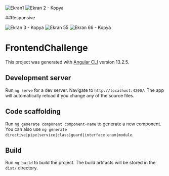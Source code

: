 

![Ekran1](https://user-images.githubusercontent.com/67110171/158453622-f0d458dc-781c-44b0-bc1e-c7eed5463636.PNG)
![Ekran 2 - Kopya](https://user-images.githubusercontent.com/67110171/158453664-f1a014a6-f3b3-43cc-9441-a88caf994bf1.PNG)

##Responsive

![Ekran 3 - Kopya](https://user-images.githubusercontent.com/67110171/158453673-7293c655-1380-4396-b953-3229e9019b2b.PNG)
![Ekran 55](https://user-images.githubusercontent.com/67110171/158453687-83d0e3ad-08a2-4cb5-84e3-326710621ee9.PNG)
![Ekran 66 - Kopya](https://user-images.githubusercontent.com/67110171/158453891-b1b6f83b-a8df-457f-abe0-ac92e605c9dc.PNG)

# FrontendChallenge

This project was generated with [Angular CLI](https://github.com/angular/angular-cli) version 13.2.5.

## Development server

Run `ng serve` for a dev server. Navigate to `http://localhost:4200/`. The app will automatically reload if you change any of the source files.

## Code scaffolding

Run `ng generate component component-name` to generate a new component. You can also use `ng generate directive|pipe|service|class|guard|interface|enum|module`.

## Build

Run `ng build` to build the project. The build artifacts will be stored in the `dist/` directory.




